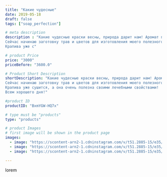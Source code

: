 ```yaml
---
title: "Какие чудесные"
date: 2019-05-18
draft: false
tags: ["soap_perfection"]

# meta description
description : "Какие чудесные краски весны, природа дарит нам! Аромат привосходный!
Сейчас начинаю заготовку трав и цветов для изготовления моего полезного мыла👍
Крапива уже с"

# product Price
price: "3000"
priceBefore: "3600.0"

# Product Short Description
shortDescription: "Какие чудесные краски весны, природа дарит нам! Аромат привосходный!
Сейчас начинаю заготовку трав и цветов для изготовления моего полезного мыла👍
Крапива уже сушится, а она очень полезна своими лечебными свойствами!
Всем хорошего дня!"

#product ID
productID: "BxmYGW-HQ7x"

# type must be "products"
type: "products"

# product Images
# first image will be shown in the product page
images:
  - image: "https://scontent-arn2-1.cdninstagram.com/v/t51.2885-15/e35/60854818_1913077092131397_4788275223322313595_n.jpg?se=7&tp=1&_nc_ht=scontent-arn2-1.cdninstagram.com&_nc_cat=109&_nc_ohc=2t0jHmb0QJIAX8rr9Lq&oh=562cfd7c172a7dea3769f9dc338d812b&oe=606A9C85&ig_cache_key=MjA0NjQyOTA1OTg4NzM5NTM4Ng%3D%3D.2"
  - image: "https://scontent-arn2-1.cdninstagram.com/v/t51.2885-15/e35/59335076_359953668038439_1848358660360723000_n.jpg?se=7&tp=1&_nc_ht=scontent-arn2-1.cdninstagram.com&_nc_cat=103&_nc_ohc=6gVBSR7vclYAX9V--E8&oh=9599ea218837460c3bde91208979d0d0&oe=606C8CB4&ig_cache_key=MjA0NjQyOTA1OTg3MDU0ODIzNw%3D%3D.2"
  - image: "https://scontent-arn2-1.cdninstagram.com/v/t51.2885-15/e35/59330342_818699295182464_8182167738359506799_n.jpg?se=7&tp=1&_nc_ht=scontent-arn2-1.cdninstagram.com&_nc_cat=104&_nc_ohc=ydKppVeapGoAX8OSACH&oh=3cd9ebdc13055257efffbdfbda46e5da&oe=606AA214&ig_cache_key=MjA0NjQyOTA1OTg3ODc3NDc5Mg%3D%3D.2"

---
```

lorem

